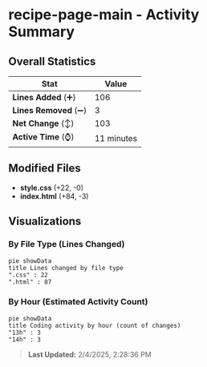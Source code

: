 # recipe-page-main - Activity Summary 

## Overall Statistics

| Stat                   | Value                                                             |
| ---------------------- | ----------------------------------------------------------------- |
| **Lines Added** (➕)   | 106                                          |
| **Lines Removed** (➖) | 3                                        |
| **Net Change** (↕)    | 103                |
| **Active Time** (⌚)   | 11 minutes |


## Modified Files
- **style.css** (+22, -0)
- **index.html** (+84, -3)

## Visualizations

### By File Type (Lines Changed)

```mermaid
pie showData
title Lines changed by file type
".css" : 22
".html" : 87
```

### By Hour (Estimated Activity Count)

```mermaid
pie showData
title Coding activity by hour (count of changes)
"13h" : 3
"14h" : 3
```


> **Last Updated:** 2/4/2025, 2:28:36 PM
